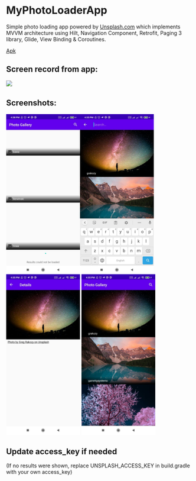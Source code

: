 # MyPhotoLoaderApp

Simple photo loading app powered by [Unsplash.com](https://unsplash.com) which implements MVVM architecture using Hilt, Navigation Component, Retrofit, Paging 3 library, Glide, View Binding & Coroutines.

[Apk](https://github.com/behnawwm/MyPhotoLoaderApp/blob/master/Apk/MyPhotoLoader.apk)

## Screen record from app:
<img src="https://github.com/behnawwm/MyPhotoLoaderApp/blob/master/screenshots/ezgif-2-b548f7d32d1b.gif?raw=true" width="400" >

## Screenshots:
<img src="https://github.com/behnawwm/MyPhotoLoaderApp/blob/master/screenshots/photo5803347900867130566.jpg" align="left" width="200" >
<img src="https://github.com/behnawwm/MyPhotoLoaderApp/blob/master/screenshots/photo5803347900867130568.jpg" align="left" width="200" >
<img src="https://github.com/behnawwm/MyPhotoLoaderApp/blob/master/screenshots/photo5803347900867130569.jpg" width="200" >
<img src="https://github.com/behnawwm/MyPhotoLoaderApp/blob/master/screenshots/photo5803347900867130570.jpg" width="200" >
 

## Update access_key if needed
(If no results were shown, replace UNSPLASH_ACCESS_KEY in build.gradle with your own access_key)
